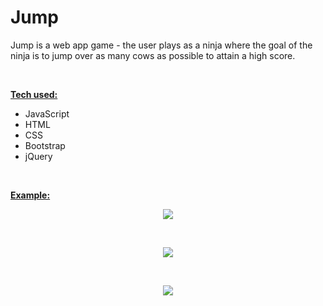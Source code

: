 # Jump

Jump is a web app game - the user plays as a ninja where the goal of the ninja is to jump over as many cows as possible to attain a high score.

<br>

<b><ins>Tech used:</ins></b>
* JavaScript
* HTML
* CSS
* Bootstrap
* jQuery

<br>

<b><ins>Example:</ins></b>

<p align="center">
  <img src="https://github.com/bensadel/jump/assets/95494769/f112cea5-030c-4b5b-a8c1-ad247b318aad">
</p>
<br>
<p align="center">
  <img src="https://github.com/bensadel/jump/assets/95494769/7e3b2e77-096d-4dfc-83d1-f51ccbadc212">
</p>
<br>
<p align="center">
  <img src="https://github.com/bensadel/jump/assets/95494769/2de97949-dd39-40fb-bf3f-fa442d0dd719">
</p>

